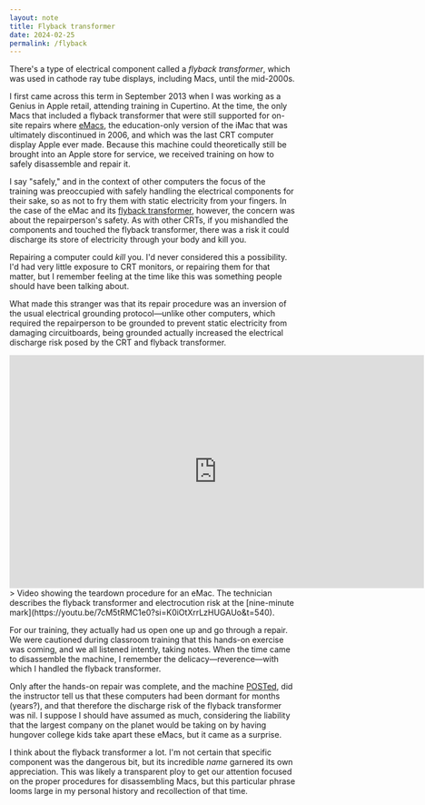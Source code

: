 ```yaml
---
layout: note
title: Flyback transformer
date: 2024-02-25
permalink: /flyback
---
```

There's a type of electrical component called a *flyback transformer*, which was used in cathode ray tube displays, including Macs, until the mid-2000s.

I first came across this term in September 2013 when I was working as a Genius in Apple retail, attending training in Cupertino. At the time, the only Macs that included a flyback transformer that were still supported for on-site repairs where [eMacs](https://en.wikipedia.org/wiki/EMac), the education-only version of the iMac that was ultimately discontinued in 2006, and which was the last CRT computer display Apple ever made. Because this machine could theoretically still be brought into an Apple store for service, we received training on how to safely disassemble and repair it.

I say "safely," and in the context of other computers the focus of the training was preoccupied with safely handling the electrical components for their sake, so as not to fry them with static electricity from your fingers. In the case of the eMac and its [flyback transformer](https://en.wikipedia.org/wiki/Flyback_transformer), however, the concern was about the repairperson's safety. As with other CRTs, if you mishandled the components and touched the flyback transformer, there was a risk it could discharge its store of electricity through your body and kill you.

Repairing a computer could *kill* you. I'd never considered this a possibility. I'd had very little exposure to CRT monitors, or repairing them for that matter, but I remember feeling at the time like this was something people should have been talking about.

What made this stranger was that its repair procedure was an inversion of the usual electrical grounding protocol—unlike other computers, which required the repairperson to be grounded to prevent static electricity from damaging circuitboards, being grounded actually increased the electrical discharge risk posed by the CRT and flyback transformer.

<iframe width="730" height="410" src="https://www.youtube-nocookie.com/embed/7cM5tRMC1e0?si=HBOa57eXUWNwmjNr&amp;controls=0" title="YouTube video player" frameborder="0" allow="accelerometer; autoplay; clipboard-write; encrypted-media; gyroscope; picture-in-picture; web-share" referrerpolicy="strict-origin-when-cross-origin" allowfullscreen></iframe>
> Video showing the teardown procedure for an eMac. The technician describes the flyback transformer and electrocution risk at the [nine-minute mark](https://youtu.be/7cM5tRMC1e0?si=K0iOtXrrLzHUGAUo&t=540).

For our training, they actually had us open one up and go through a repair. We were cautioned during classroom training that this hands-on exercise was coming, and we all listened intently, taking notes. When the time came to disassemble the machine, I remember the delicacy—reverence—with which I handled the flyback transformer.

Only after the hands-on repair was complete, and the machine [POSTed](https://en.wikipedia.org/wiki/Power-on_self-test), did the instructor tell us that these computers had been dormant for months (years?), and that therefore the discharge risk of the flyback transformer was nil. I suppose I should have assumed as much, considering the liability that the largest company on the planet would be taking on by having hungover college kids take apart these eMacs, but it came as a surprise.

I think about the flyback transformer a lot. I'm not certain that specific component was the dangerous bit, but its incredible *name* garnered its own appreciation. This was likely a transparent ploy to get our attention focused on the proper procedures for disassembling Macs, but this particular phrase looms large in my personal history and recollection of that time.